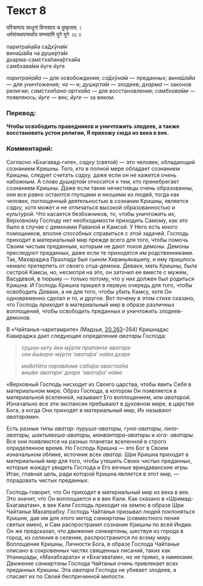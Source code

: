 # Текст 8

परित्राणाय साधूनां विनाशाय च दुष्कृताम् ।  
धर्मसंस्थापनार्थाय सम्भवामि युगे युगे ॥८॥

паритра̄н̣а̄йа са̄дхӯна̄м̇  
вина̄ш́а̄йа ча душкр̣та̄м  
дхарма-сам̇стха̄пана̄ртха̄йа  
самбхава̄ми йуге йуге

_паритра̄н̣а̄йа_ — для освобождения; _са̄дхӯна̄м_ — преданных; _вина̄ш́а̄йа_ — для уничтожения; _ча_ — и; _душкр̣та̄м_ — злодеев; _дхарма_ — законов религии; _сам̇стха̄пана-артха̄йа_ — для восстановления; _самбхава̄ми_ — появляюсь; _йуге_ — век; _йуге_ — за веком.

### Перевод:

**Чтобы освободить праведников и уничтожить злодеев, а также восстановить устои религии, Я прихожу сюда из века в век.**

### Комментарий:

Согласно «Бхагавад-гите», _садху_ (святой) — это человек, обладающий сознанием Кришны. Того, кто в полной мере обладает сознанием Кришны, следует считать _садху,_ даже если он не кажется очень набожным. А слово _душкр̣та̄м_ относится к тем, кто пренебрегает сознанием Кришны. Даже если такие нечестивцы очень образованны, они все равно остаются глупцами и низшими из людей, тогда как человек, поглощенный деятельностью в сознании Кришны, является _садху,_ хотя может и не отличаться высокой образованностью и культурой. Что касается безбожников, то, чтобы уничтожить их, Верховному Господу нет необходимости приходить Самому, как это было в случае с демонами Раваной и Камсой. У Него есть много помощников, вполне способных справиться с этой задачей. Господь приходит в материальный мир прежде всего для того, чтобы помочь Своим чистым преданным, которым не дают покоя демоны. Демоны преследуют преданных, даже если те приходятся им родственниками. Так, Махараджа Прахлада был сыном Хираньякашипу, и ему пришлось немало претерпеть от своего отца-демона. Деваки, мать Кришны, была сестрой Камсы, но, несмотря на это, он заточил ее вместе с мужем, Васудевой, в тюрьму — только потому, что у них должен был родиться Кришна. И Господь Кришна пришел в первую очередь для того, чтобы освободить Деваки, а не для того, чтобы убить Камсу, хотя Он одновременно сделал и то, и другое. Вот почему в этом стихе сказано, что Господь приходит в материальный мир в образе различных воплощений, чтобы освободить преданных и уничтожить злодеев-демонов.

В «Чайтанья-чаритамрите» (Мадхья, [20.263](#)–264) Кришнадас Кавираджа дает следующее определение _аватары_ Господа:

> _ср̣шх̣и-хету йеи мӯрти прапан̃че аватаре  
> сеи ӣш́вара-мӯрти ‘авата̄ра’ на̄ма дхаре_

> _ма̄йа̄тӣта паравйоме саба̄ра авастха̄на  
> виш́ве аватари’ дхаре ‘авата̄ра’ на̄ма_

«Верховный Господь нисходит из Своего царства, чтобы явить Себя в материальном мире. Образ Господа, в котором Он появляется в материальной вселенной, называют Его воплощением, или _аватарой._ Изначально все эти экспансии пребывают в духовном мире, в царстве Бога, а когда Они приходят в материальный мир, Их называют _аватарами_».

Есть разные типы _аватар: пуруша-аватары, гуна-аватары, лила- аватары, шактьявеша-аватары, манвантара-аватары_ и _юга- аватары._ Все они появляются на разных планетах вселенной в строго определенное время. Но Господь Кришна — это Бог в Своем изначальном облике, источник всех _аватар._ Шри Кришна приходит в материальный мир для того, чтобы утешить Своих чистых преданных, которые жаждут увидеть Господа и Его вечные вриндаванские игры. Итак, главная цель, ради которой Кришна является в этот мир, — порадовать чистых преданных.

Господь говорит, что Он приходит в материальный мир из века в век. Это значит, что Он воплощается и в век Кали. Как сказано в «Шримад-Бхагаватам», в век Кали Господь приходит на землю в образе Шри Чайтаньи Махапрабху. Господь Чайтанья призывал людей поклоняться Кришне, дав им для этого метод _санкиртаны_ (совместного пения святых имен), и Сам распространил сознание Кришны по всей Индии. Он же предсказал, что движение _санкиртаны,_ шествуя из города в город, из селения в селение, распространится по всему миру. Воплощение Кришны, Личности Бога, в образе Господа Чайтаньи описано в сокровенных частях священных писаний, таких как Упанишады, «Махабхарата» и «Бхагаватам», но не прямо, а намеками. Движение _санкиртаны_ Господа Чайтаньи очень привлекает всех преданных Кришны. Эта _аватара_ Господа не убивает злодеев, а спасает их по Своей беспричинной милости.